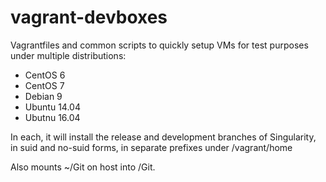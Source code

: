 # vagrant-devboxes

Vagrantfiles and common scripts to quickly setup VMs for test purposes under multiple distributions:

  - CentOS 6
  - CentOS 7
  - Debian 9
  - Ubuntu 14.04
  - Ubutnu 16.04

In each, it will install the release and development branches of Singularity, in
suid and no-suid forms, in separate prefixes under /vagrant/home

Also mounts ~/Git on host into /Git.


